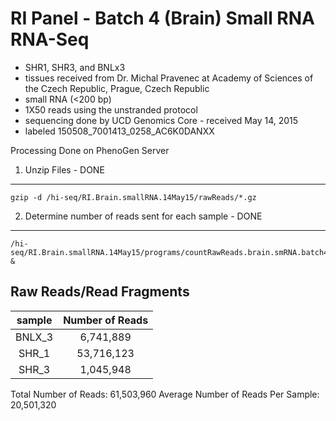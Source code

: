 RI Panel - Batch 4 (Brain) Small RNA RNA-Seq
============================================

-   SHR1, SHR3, and BNLx3
-   tissues received from Dr. Michal Pravenec at Academy of Sciences of the Czech Republic, Prague, Czech Republic
-   small RNA (\<200 bp)
-   1X50 reads using the unstranded protocol
-   sequencing done by UCD Genomics Core - received May 14, 2015
-   labeled 150508\_7001413\_0258\_AC6K0DANXX

Processing Done on PhenoGen Server

1. Unzip Files - DONE
---------------------

    gzip -d /hi-seq/RI.Brain.smallRNA.14May15/rawReads/*.gz

2. Determine number of reads sent for each sample - DONE
--------------------------------------------------------

    /hi-seq/RI.Brain.smallRNA.14May15/programs/countRawReads.brain.smRNA.batch4.sh &

Raw Reads/Read Fragments
------------------------

|  sample | Number of Reads |
|:-------:|:---------------:|
| BNLX\_3 |    6,741,889    |
|  SHR\_1 |    53,716,123   |
|  SHR\_3 |    1,045,948    |

Total Number of Reads: 61,503,960
Average Number of Reads Per Sample: 20,501,320
